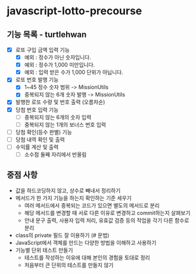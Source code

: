 # javascript-lotto-precourse

## 기능 목록 - turtlehwan

- [x] 로또 구입 금액 입력 기능
  - [x] 예외 : 정수가 아닌 숫자입니다.
  - [x] 예외 : 정수가 1,000 미만입니다.
  - [x] 예외 : 입력 받은 수가 1,000 단위가 아닙니다.
- [x] 로또 번호 발행 기능
  - [x] 1~45 정수 숫자 범위 -> MissionUtils
  - [x] 중복되지 않는 6개 숫자 발행 -> MissionUtils
- [x] 발행한 로또 수량 및 번호 출력 (오름차순)
- [x] 당첨 번호 입력 기능
  - [ ] 중복되지 않는 6개의 숫자 입력
  - [ ] 중복되지 않는 1개의 보너스 번호 입력
- [ ] 당첨 확인(등수 판별) 기능
- [ ] 당첨 내역 확인 및 출력
- [ ] 수익률 계산 및 출력
  - [ ] 소수점 둘째 자리에서 반올림

## 중점 사항

- 값을 하드코딩하지 않고, 상수로 빼내서 정리하기
- 메서드가 한 가지 기능을 하는지 확인하는 기준 세우기
  - 여러 메서드에서 중복되는 코드가 있으면 별도의 메서드로 분리
  - 해당 메서드를 변경할 때 서로 다른 이유로 변경하고 commit하는지 살펴보기
  - 안내 문구 출력, 사용자 입력 처리, 유효값 검증 등의 작업을 각기 다른 함수로 분리
- class의 private 필드 잘 이용하기 (# 문법)
- JavaScript에서 객체를 만드는 다양한 방법을 이해하고 사용하기
- 기능별 단위 테스트 만들기
  - 테스트를 작성하는 이유에 대해 본인의 경험을 토대로 정리
  - 처음부터 큰 단위의 테스트를 만들지 않기

